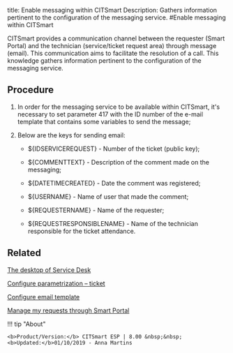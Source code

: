 title: Enable messaging within CITSmart
Description: Gathers information pertinent to the configuration of the messaging service.
#Enable messaging within CITSmart

CITSmart provides a communication channel between the requester (Smart Portal)
and the technician (service/ticket request area) through message (email). This
communication aims to facilitate the resolution of a call. This knowledge
gathers information pertinent to the configuration of the messaging service.

Procedure
-------------

1.  In order for the messaging service to be available within CITSmart, it's
    necessary to set parameter 417 with the ID number of the e-mail template
    that contains some variables to send the message;

2.  Below are the keys for sending email:

    - \${IDSERVICEREQUEST} - Number of the ticket (public key);

    - \${COMMENTTEXT} - Description of the comment made on the messaging;

    - \${DATETIMECREATED} - Date the comment was registered;

    - \${USERNAME} - Name of user that made the comment;

    - \${REQUESTERNAME} - Name of the requester;

    - \${REQUESTRESPONSIBLENAME} - Name of the technician responsible for the
    ticket attendance.

Related
-------

[The desktop of Service Desk](https://docs-dev.citsmart.com/en/site/citsmart-esp-8/5-processes/tickets/use/desktop-of-service-desk.html)

[Configure parametrization – ticket](https://docs-dev.citsmart.com/en/site/citsmart-esp-8/4-platform-administration/parameters-list/configure-parametrization-ticket.html)

[Configure email template](https://docs-dev.citsmart.com/en/site/citsmart-esp-8/4-platform-administration/email-settings/email-templates-configure-email-template.html)

[Manage my requests through Smart Portal](https://docs-dev.citsmart.com/en/site/citsmart-esp-8/5-processes/portfolio-and-catalog/use/request-through-Smart-Portal.html)


!!! tip "About"

    <b>Product/Version:</b> CITSmart ESP | 8.00 &nbsp;&nbsp;
    <b>Updated:</b>01/10/2019 - Anna Martins
